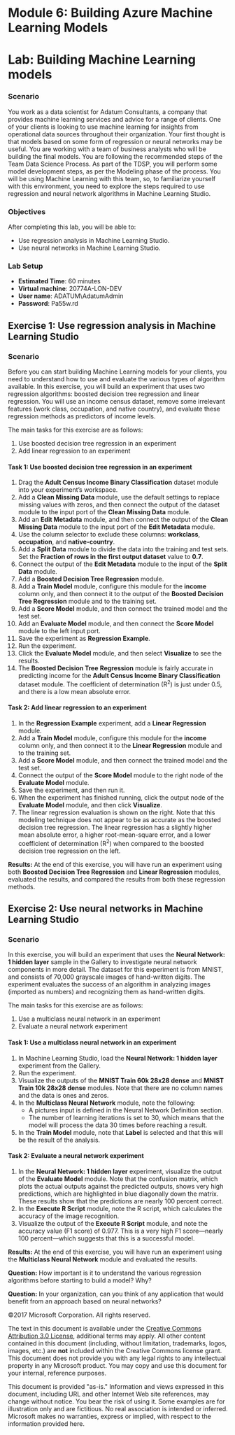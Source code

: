 # Module 6: Building Azure Machine Learning Models
# Lab: Building Machine Learning models

### Scenario
You work as a data scientist for Adatum Consultants, a company that provides machine learning services and advice for a range of clients. One of your clients is looking to use machine learning for insights from operational data sources throughout their organization. Your first thought is that models based on some form of regression or neural networks may be useful.
You are working with a team of business analysts who will be building the final models. You are following the recommended steps of the Team Data Science Process. As part of the TDSP, you will perform some model development steps, as per the Modeling phase of the process. You will be using Machine Learning with this team, so, to familiarize yourself with this environment, you need to explore the steps required to use regression and neural network algorithms in Machine Learning Studio.

### Objectives
After completing this lab, you will be able to:
-   Use regression analysis in Machine Learning Studio.
-   Use neural networks in Machine Learning Studio.

### Lab Setup
- **Estimated Time**: 60 minutes
- **Virtual machine**: 20774A-LON-DEV
- **User name**: ADATUM\\AdatumAdmin
- **Password**: Pa55w.rd

## Exercise 1: Use regression analysis in Machine Learning Studio

### Scenario
Before you can start building Machine Learning models for your clients, you need to understand how to use and evaluate the various types of algorithm available. In this exercise, you will build an experiment that uses two regression algorithms: boosted decision tree regression and linear regression. You will use an income census dataset, remove some irrelevant features (work class, occupation, and native country), and evaluate these regression methods as predictors of income levels.

The main tasks for this exercise are as follows:
1. Use boosted decision tree regression in an experiment
2. Add linear regression to an experiment

#### Task 1: Use boosted decision tree regression in an experiment
1. Drag the **Adult Census Income Binary Classification** dataset module into your experiment’s workspace.
2. Add a **Clean Missing Data** module, use the default settings to replace missing values with zeros, and then connect the output of the dataset module to the input port of the **Clean Missing Data** module.
3. Add an **Edit Metadata** module, and then connect the output of the **Clean Missing Data** module to the input port of the **Edit Metadata** module.
4. Use the column selector to exclude these columns: **workclass**, **occupation**, and **native-country**.
5. Add a **Split** **Data** module to divide the data into the training and test sets. Set the **Fraction of rows in the first output dataset** value to **0.7**.
6. Connect the output of the **Edit Metadata** module to the input of the **Split Data** module.
7. Add a **Boosted Decision Tree Regression** module.
8. Add a **Train Model** module, configure this module for the **income** column only, and then connect it to the output of the **Boosted Decision Tree Regression** module and to the training set.
9. Add a **Score Model** module, and then connect the trained model and the test set.
10. Add an **Evaluate Model** module, and then connect the **Score Model** module to the left input port.
11. Save the experiment as **Regression Example**.
12. Run the experiment.
13. Click the **Evaluate Model** module, and then select **Visualize** to see the results.
14. The **Boosted Decision Tree** **Regression** module is fairly accurate in predicting income for the **Adult Census Income** **Binary Classification** dataset module. The coefficient of determination (R<sup>2</sup>) is just under 0.5, and there is a low mean absolute error.

#### Task 2: Add linear regression to an experiment
1. In the **Regression Example** experiment, add a **Linear Regression** module.
2. Add a **Train Model** module, configure this module for the **income** column only, and then connect it to the **Linear Regression** module and to the training set.
3. Add a **Score Model** module, and then connect the trained model and the test set.
4. Connect the output of the **Score Model** module to the right node of the **Evaluate Model** module.
5. Save the experiment, and then run it.
6. When the experiment has finished running, click the output node of the **Evaluate Model** module, and then click **Visualize**.
7. The linear regression evaluation is shown on the right. Note that this modeling technique does not appear to be as accurate as the boosted decision tree regression. The linear regression has a slightly higher mean absolute error, a higher root-mean-square error, and a lower coefficient of determination (R<sup>2</sup>) when compared to the boosted decision tree regression on the left.

**Results:** At the end of this exercise, you will have run an experiment using both **Boosted Decision Tree Regression** and **Linear Regression** modules, evaluated the results, and compared the results from both these regression methods.

## Exercise 2: Use neural networks in Machine Learning Studio

### Scenario
In this exercise, you will build an experiment that uses the **Neural Network: 1 hidden layer** sample in the Gallery to investigate neural network components in more detail. The dataset for this experiment is from MNIST, and consists of 70,000 grayscale images of hand-written digits. The experiment evaluates the success of an algorithm in analyzing images (imported as numbers) and recognizing them as hand-written digits.

The main tasks for this exercise are as follows:
1. Use a multiclass neural network in an experiment
2. Evaluate a neural network experiment

#### Task 1: Use a multiclass neural network in an experiment
1. In Machine Learning Studio, load the **Neural Network: 1 hidden layer** experiment from the Gallery.
2. Run the experiment.
3. Visualize the outputs of the **MNIST Train 60k 28x28 dense** and **MNIST Train 10k 28x28 dense** modules. Note that there are no column names and the data is ones and zeros.
4. In the **Multiclass Neural Network** module, note the following:
    -   A pictures input is defined in the Neural Network Definition section.
    -   The number of learning iterations is set to 30, which means that the model will process the data 30 times before reaching a result.
5. In the **Train Model** module, note that **Label** is selected and that this will be the result of the analysis.

#### Task 2: Evaluate a neural network experiment
1. In the **Neural Network: 1 hidden layer** experiment, visualize the output of the **Evaluate Model** module. Note that the confusion matrix, which plots the actual outputs against the predicted outputs, shows very high predictions, which are highlighted in blue diagonally down the matrix. These results show that the predictions are nearly 100 percent correct.
2. In the **Execute R Script** module, note the R script, which calculates the accuracy of the image recognition.
3. Visualize the output of the **Execute R Script** module, and note the accuracy value (F1 score) of 0.977. This is a very high F1 score—nearly 100 percent—which suggests that this is a successful model.

**Results:** At the end of this exercise, you will have run an experiment using the **Multiclass Neural Network** module and evaluated the results.

**Question:** How important is it to understand the various regression algorithms before starting to build a model? Why?

**Question:** In your organization, can you think of any application that would benefit from an approach based on neural networks?

©2017 Microsoft Corporation. All rights reserved.

The text in this document is available under the [Creative Commons Attribution 3.0 License](https://creativecommons.org/licenses/by/3.0/legalcode), additional terms may apply. All other content contained in this document (including, without limitation, trademarks, logos, images, etc.) are **not** included within the Creative Commons license grant. This document does not provide you with any legal rights to any intellectual property in any Microsoft product. You may copy and use this document for your internal, reference purposes.

This document is provided "as-is." Information and views expressed in this document, including URL and other Internet Web site references, may change without notice. You bear the risk of using it. Some examples are for illustration only and are fictitious. No real association is intended or inferred. Microsoft makes no warranties, express or implied, with respect to the information provided here.